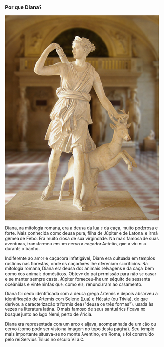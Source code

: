 ### Por que Diana?

![Diana mitologia](../../images/12.jpg)

Diana, na mitologia romana, era a deusa da lua e da caça, muito poderosa e forte. Mais conhecida como deusa pura, filha de Júpiter e de Latona, e irmã gêmea de Febo. Era muito ciosa de sua virgindade. Na mais famosa de suas aventuras, transformou em um cervo o caçador Acteão, que a viu nua durante o banho.

Indiferente ao amor e caçadora infatigável, Diana era cultuada em templos rústicos nas florestas, onde os caçadores lhe ofereciam sacrifícios. Na mitologia romana, Diana era deusa dos animais selvagens e da caça, bem como dos animais domésticos. Obteve do pai permissão para não se casar e se manter sempre casta. Júpiter forneceu-lhe um séquito de sessenta oceânidas e vinte ninfas que, como ela, renunciaram ao casamento.

Diana foi cedo identificada com a deusa grega Ártemis e depois absorveu a identificação de Artemis com Selene \(Lua\) e Hécate \(ou Trívia\), de que derivou a caracterização triformis dea \("deusa de três formas"\), usada às vezes na literatura latina. O mais famoso de seus santuários ficava no bosque junto ao lago Nemi, perto de Arícia.

Diana era representada com um arco e aljava, acompanhada de um cão ou cervo (como pode ser visto na imagem no topo desta página). Seu templo mais importante situava-se no monte Aventino, em Roma, e foi construído pelo rei Servius Tulius no século VI a.C.

